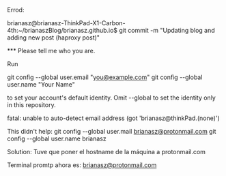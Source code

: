 Errod:

brianasz@brianasz-ThinkPad-X1-Carbon-4th:~/brianaszBlog/brianasz.github.io$ git commit -m "Updating blog and adding new post (haproxy post)"

*** Please tell me who you are.

Run

  git config --global user.email "you@example.com"
  git config --global user.name "Your Name"

to set your account's default identity.
Omit --global to set the identity only in this repository.

fatal: unable to auto-detect email address (got 'brianasz@thinkPad.(none)')


This didn't help:
git config --global user.mail brianasz@protonmail.com
git config --global user.name brianasz


Solution:
Tuve que poner el hostname de la máquina a protonmail.com

Terminal promtp ahora es:
brianasz@protonmail.com